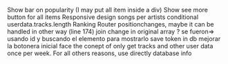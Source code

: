Show bar on popularity (I may put all item inside a div)
Show see more button for all items
Responsive design
songs per artists
conditional userdata.tracks.length
Ranking
Router
positionchanges, maybe it can be handled in other way (line 174)
join change in original array ?
se fueron=> usando id y buscando el elemento para mostrarlo
save token in db
mejorar la botonera inicial
face the conept of only get tracks and other user data once per week. For all others reasons, use directly database info 